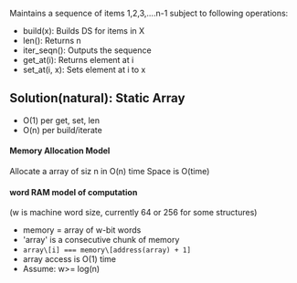 Maintains a sequence of items 1,2,3,....n-1 subject to following operations:

- build(x): Builds DS for items in X
- len(): Returns n
- iter_seqn(): Outputs the sequence
- get_at(i): Returns element at i
- set_at(i, x): Sets element at i to x

## Solution(natural): Static Array

- O(1) per get, set, len
- O(n) per build/iterate

#### Memory Allocation Model
Allocate a array of siz n in O(n) time
Space is O(time)

#### word RAM model of computation

(w is machine word size, currently 64 or 256 for some structures)
- memory = array of w-bit words
- 'array' is a consecutive chunk of memory
- `array\[i] === memory\[address(array) + 1]`
- array access is O(1) time
- Assume: w>= log(n)